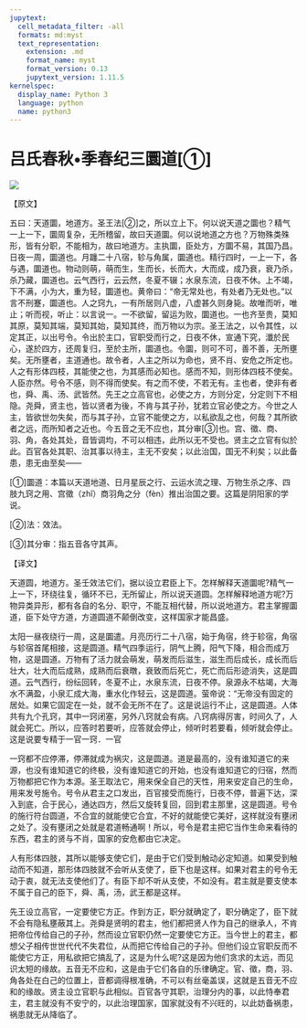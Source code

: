 ```yaml
---
jupytext:
  cell_metadata_filter: -all
  formats: md:myst
  text_representation:
    extension: .md
    format_name: myst
    format_version: 0.13
    jupytext_version: 1.11.5
kernelspec:
  display_name: Python 3
  language: python
  name: python3
---
```

# 吕氏春秋&#8226;季春纪三圜道[①]

![](image/cover.jpg)

【原文】

五曰：天道圜，地道方。圣王法[②]之，所以立上下。何以说天道之圜也？精气一上一下，圜周复杂，无所稽留，故曰天道圜。何以说地道之方也？万物殊类殊形，皆有分职，不能相为，故曰地道方。主执圜，臣处方，方圜不易，其国乃昌。日夜一周，圜道也。月躔二十八宿，轸与角属，圜道也。精行四时，一上一下，各与遇，圜道也。物动则萌，萌而生，生而长，长而大，大而成，成乃衰，衰乃杀，杀乃藏，圜道也。云气西行，云云然，冬夏不辍；水泉东流，日夜不休。上不竭，下不满，小为大，重为轻，圜道也。黄帝曰：“帝无常处也，有处者乃无处也。”以言不刑蹇，圜道也。人之窍九，一有所居则八虚，八虚甚久则身毙。故唯而听，唯止；听而视，听止：以言说一。一不欲留，留运为败，圜道也。一也齐至贵，莫知其原，莫知其端，莫知其始，莫知其终，而万物以为宗。圣王法之，以令其性，以定其正，以出号令。令出於主口，官职受而行之，日夜不休，宣通下究，瀸於民心，遂於四方，还周复归，至於主所，圜道也。令圜，则可不可，善不善，无所壅矣。无所壅者，主道通也。故令者，人主之所以为命也，贤不肖、安危之所定也。人之有形体四枝，其能使之也，为其感而必知也。感而不知，则形体四枝不使矣。人臣亦然。号令不感，则不得而使矣。有之而不使，不若无有。主也者，使非有者也，舜、禹、汤、武皆然。先王之立高官也，必使之方，方则分定，分定则下不相隐。尧舜，贤主也，皆以贤者为後，不肯与其子孙，犹若立官必使之方。今世之人主，皆欲世勿失矣，而与其子孙，立官不能使之方，以私欲乱之也，何哉？其所欲者之远，而所知者之近也。今五音之无不应也，其分审[③]也。宫、徵、商、羽、角，各处其处，音皆调均，不可以相违，此所以无不受也。贤主之立官有似於此。百官各处其职、治其事以待主，主无不安矣；以此治国，国无不利矣；以此备患，患无由至矣——

[①]圜道：本篇以天道地道、日月星辰之行、云运水流之理、万物生杀之序、四肢九窍之用、宫徵（zhǐ）商羽角之分（fèn）推出治国之要。这篇是阴阳家的学说。

[②]法：效法。

[③]其分审：指五音各守其声。

【译文】

天道圆，地道方。圣壬效法它们，据以设立君臣上下。怎样解释天道圜呢?精气一上一下，环绕往复，循环不已，无所留止，所以说天道圆。怎样解释地道方呢?万物异类异形，都有各自的名分、职守，不能互相代替，所以说地道方。君主掌握圜道，臣下处守方道，方道圆道不颠倒改变，这样国家才能昌盛。

太阳一昼夜绕行一周，这是圜遣。月亮历行二十八宿，始于角宿，终于轸宿，角宿与轸宿首尾相接，这是圆道。精气四季运行，阴气上腾，阳气下降，相合而成万物，这是圆道。万物有了活力就会萌发，萌发而后滋生，滋生而后成长，成长而后壮大，壮大而后成熟，成熟而后衰暾，衰致而后死亡，死亡而后形迹消失，这是圆道。云气西行，纷纭回转，冬夏不止，水泉东流，日夜不停。泉源永不枯竭，大海水不满盈，小泉汇成大海，重水化作轻云，这是圆道。萤帝说：“无帝没有固定的居处。如果它固定在一处，就不会无所不在了。这是说运行不止，这是圆道。人体共有九个孔窍，其中一窍闭塞，另外八窍就会有病。八窍病得厉害，时间久了，人就会死亡。所以，应答时若要听，应答就会停止，倾听时若要看，倾听就会停止。这是说要专精于一官一窍．一官

一窍都不应停滞，停滞就成为祸灾，这是圆道。道是最高的，没有谁知道它的来源，也没有谁知道它的终极，没有谁知道它的开始，也没有谁知道它的归宿，然而万物都把它作为本源。圣王取法它，用来保全自己的天性，用来安定自己的生命，用来发号施令。号令从君主之口发出，百官接受而施行，日夜不停，普遍下达，深入到底，合于民心，通达四方，然后又旋转复回，回到君主那里，这是圆道。号令的施行符台圆道，不合宜的就能使它合宜，不好的就能使它美好，这样就没有壅闭之处了。没有壅闭之处就是君道畅通啊！所以，号令是君主把它当作生命来看待的东西，君主的贤与不肖，国家的安危都由它决定。

人有形体四肢，其所以能够支使它们，是由于它们受到触动必定知道。如果受到触动而不知道，那形体四肢就不会听从支使了，臣下也是这样。如果对君主的号令无动于衷，就无法支使他们了。有臣下却不听从支使，不如没有。君主就是要支使本不属于自己的臣下，舜、禹，汤，武王都是这样。

先王设立高官，一定要使它方正。作到方正，职分就确定了，职分确定了，臣下就不会有隐私壅蔽其上。尧舜是贤明的君主，他们都把贤人作为自己的继承人，不肯把帝位传给自己的子孙，然而设立官职仍然一定要使它方正。当今世上的君主，都想父子相传世世代代不失君位，从而把它传给自己的子孙。但他们设立官职反而不能使它方正，用私欲把它搞乱了，这是为什么呢?这是因为他们贪求的太远，而见识太短的缘故。五音无不应和，这是由于它们各自的乐律确定。官、徵，商，羽、角各处在白己的位置上，音都调得根准确，不可以有丝毫盖误，这就是五音无不应和的缘故。贤主设立官职与此相似。百官各守其职，治理分内的事，以此恃奉君主，君主就没有不安宁的，以此治理国家，国家就没有不兴旺的，以此妨备祸患，祸患就无从降临了。



